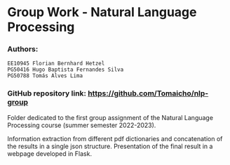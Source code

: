 # Group Work - Natural Language Processing

### Authors:
```
EE10945 Florian Bernhard Hetzel
PG50416 Hugo Baptista Fernandes Silva
PG50788 Tomás Alves Lima
```

### GitHub repository link: https://github.com/Tomaicho/nlp-group

Folder dedicated to the first group assignment of the Natural Language Processing course (summer semester 2022-2023).

Information extraction from different pdf dictionaries and concatenation of the results in a single json structure. Presentation of the final result in a webpage developed in Flask.
